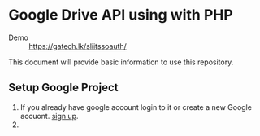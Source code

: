 # Google Drive API using with PHP #
<dl>
  <dt>Demo</dt><dd><a href="https://gatech.lk/sliitssoauth/">https://gatech.lk/sliitssoauth/</a></dd>
</dl>

This document will provide basic information to use this repository.

## Setup Google Project
1. If you already have google account login to it or create a new Google accuont. [sign up](https://www.google.com/accounts).
2. 
